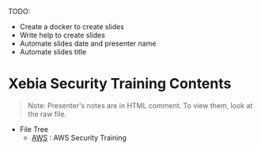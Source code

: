 TODO:

- Create a docker to create slides
- Write help to create slides
- Automate slides date and presenter name
- Automate slides title

# Xebia Security Training Contents

> Note: Presenter's notes are in HTML comment. To view them, look at the raw file.


- File Tree
    - [AWS](./AWS/) : AWS Security Training

